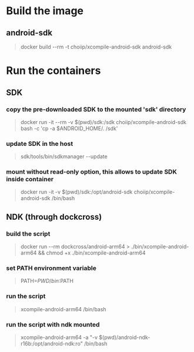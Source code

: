 # Build the image
## android-sdk
> docker build --rm -t choiip/xcompile-android-sdk android-sdk

# Run the containers
## SDK
### copy the pre-downloaded SDK to the mounted 'sdk' directory
> docker run -it --rm -v $(pwd)/sdk:/sdk choiip/xcompile-android-sdk bash -c 'cp -a $ANDROID_HOME/. /sdk'

### update SDK in the host
> sdk/tools/bin/sdkmanager --update

### mount without read-only option, this allows to update SDK inside container
> docker run -it -v $(pwd)/sdk:/opt/android-sdk choiip/xcompile-android-sdk /bin/bash


## NDK (through dockcross)
### build the script
> docker run --rm dockcross/android-arm64 > ./bin/xcompile-android-arm64 && chmod +x ./bin/xcompile-android-arm64

### set PATH environment variable
> PATH=$PWD/bin:$PATH

### run the script
> xcompile-android-arm64 /bin/bash

### run the script with ndk mounted
> xcompile-android-arm64 -a "-v $(pwd)/android-ndk-r16b:/opt/android-ndk:ro" /bin/bash

